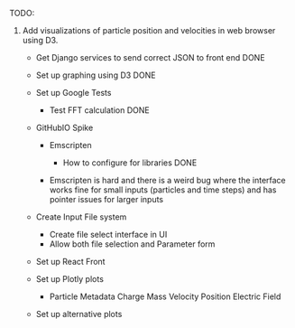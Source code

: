 TODO:

1. Add visualizations of particle position and velocities in web browser using D3.
    - Get Django services to send correct JSON to front end DONE
    - Set up graphing using D3 DONE
    - Set up Google Tests
        - Test FFT calculation DONE
        
    - GitHubIO Spike
        - Emscripten
            - How to configure for libraries DONE 

        - Emscripten is hard and there is a weird bug where the interface works fine for small inputs (particles and time steps) and has pointer issues for larger inputs
    - Create Input File system 
        - Create file select interface in UI
        - Allow both file selection and Parameter form
    - Set up React Front 
    - Set up Plotly plots
        - Particle Metadata
            Charge
            Mass
            Velocity
            Position
            Electric Field
    - Set up alternative plots
    


    
